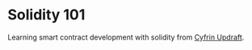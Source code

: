 # Solidity 101

Learning smart contract development with solidity from [Cyfrin Updraft](https://updraft.cyfrin.io).
